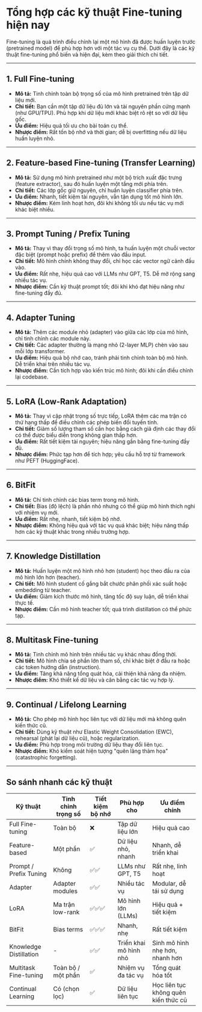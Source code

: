 # Tổng hợp các kỹ thuật Fine-tuning hiện nay

Fine-tuning là quá trình điều chỉnh lại một mô hình đã được huấn luyện trước (pretrained model) để phù hợp hơn với một tác vụ cụ thể. Dưới đây là các kỹ thuật fine-tuning phổ biến và hiện đại, kèm theo giải thích chi tiết.

---

## 1. Full Fine-tuning

* **Mô tả:** Tinh chỉnh toàn bộ trọng số của mô hình pretrained trên tập dữ liệu mới.
* **Chi tiết:** Bạn cần một tập dữ liệu đủ lớn và tài nguyên phần cứng mạnh (như GPU/TPU). Phù hợp khi dữ liệu mới khác biệt rõ rệt so với dữ liệu gốc.
* **Ưu điểm:** Hiệu quả tối ưu cho bài toán cụ thể.
* **Nhược điểm:** Rất tốn bộ nhớ và thời gian; dễ bị overfitting nếu dữ liệu huấn luyện nhỏ.

---

## 2. Feature-based Fine-tuning (Transfer Learning)

* **Mô tả:** Sử dụng mô hình pretrained như một bộ trích xuất đặc trưng (feature extractor), sau đó huấn luyện một tầng mới phía trên.
* **Chi tiết:** Các lớp gốc giữ nguyên, chỉ huấn luyện classifier phía trên.
* **Ưu điểm:** Nhanh, tiết kiệm tài nguyên, vẫn tận dụng tốt mô hình lớn.
* **Nhược điểm:** Kém linh hoạt hơn, đôi khi không tối ưu nếu tác vụ mới khác biệt nhiều.

---

## 3. Prompt Tuning / Prefix Tuning

* **Mô tả:** Thay vì thay đổi trọng số mô hình, ta huấn luyện một chuỗi vector đặc biệt (prompt hoặc prefix) để thêm vào đầu input.
* **Chi tiết:** Mô hình chính không thay đổi, chỉ học các vector ngữ cảnh đầu vào.
* **Ưu điểm:** Rất nhẹ, hiệu quả cao với LLMs như GPT, T5. Dễ mở rộng sang nhiều tác vụ.
* **Nhược điểm:** Cần kỹ thuật prompt tốt; đôi khi khó đạt hiệu năng như fine-tuning đầy đủ.

---

## 4. Adapter Tuning

* **Mô tả:** Thêm các module nhỏ (adapter) vào giữa các lớp của mô hình, chỉ tinh chỉnh các module này.
* **Chi tiết:** Các adapter thường là mạng nhỏ (2-layer MLP) chèn vào sau mỗi lớp transformer.
* **Ưu điểm:** Hiệu quả bộ nhớ cao, tránh phải tinh chỉnh toàn bộ mô hình. Dễ triển khai trên nhiều tác vụ.
* **Nhược điểm:** Cần tích hợp vào kiến trúc mô hình; đôi khi cần điều chỉnh lại codebase.

---

## 5. LoRA (Low-Rank Adaptation)

* **Mô tả:** Thay vì cập nhật trọng số trực tiếp, LoRA thêm các ma trận có thứ hạng thấp để điều chỉnh các phép biến đổi tuyến tính.
* **Chi tiết:** Giảm số lượng tham số cần học bằng cách giả định các thay đổi có thể được biểu diễn trong không gian thấp hơn.
* **Ưu điểm:** Rất tiết kiệm tài nguyên; hiệu năng gần bằng fine-tuning đầy đủ.
* **Nhược điểm:** Phức tạp hơn để tích hợp; yêu cầu hỗ trợ từ framework như PEFT (HuggingFace).

---

## 6. BitFit

* **Mô tả:** Chỉ tinh chỉnh các bias term trong mô hình.
* **Chi tiết:** Bias (độ lệch) là phần nhỏ nhưng có thể giúp mô hình thích nghi với nhiệm vụ mới.
* **Ưu điểm:** Rất nhẹ, nhanh, tiết kiệm bộ nhớ.
* **Nhược điểm:** Không hiệu quả với tác vụ quá khác biệt; hiệu năng thấp hơn các kỹ thuật khác trong nhiều trường hợp.

---

## 7. Knowledge Distillation

* **Mô tả:** Huấn luyện một mô hình nhỏ hơn (student) học theo đầu ra của mô hình lớn hơn (teacher).
* **Chi tiết:** Mô hình student cố gắng bắt chước phân phối xác suất hoặc embedding từ teacher.
* **Ưu điểm:** Giảm kích thước mô hình, tăng tốc độ suy luận, dễ triển khai thực tế.
* **Nhược điểm:** Cần mô hình teacher tốt; quá trình distillation có thể phức tạp.

---

## 8. Multitask Fine-tuning

* **Mô tả:** Tinh chỉnh mô hình trên nhiều tác vụ khác nhau đồng thời.
* **Chi tiết:** Mô hình chia sẻ phần lớn tham số, chỉ khác biệt ở đầu ra hoặc các token hướng dẫn (instruction).
* **Ưu điểm:** Tăng khả năng tổng quát hóa, cải thiện khả năng đa nhiệm.
* **Nhược điểm:** Khó thiết kế dữ liệu và cân bằng các tác vụ hợp lý.

---

## 9. Continual / Lifelong Learning

* **Mô tả:** Cho phép mô hình học liên tục với dữ liệu mới mà không quên kiến thức cũ.
* **Chi tiết:** Dùng kỹ thuật như Elastic Weight Consolidation (EWC), rehearsal (phát lại dữ liệu cũ), hoặc regularization.
* **Ưu điểm:** Phù hợp trong môi trường dữ liệu thay đổi liên tục.
* **Nhược điểm:** Khó kiểm soát hiện tượng "quên lãng thảm họa" (catastrophic forgetting).

---

## So sánh nhanh các kỹ thuật

| Kỹ thuật               | Tinh chỉnh trọng số | Tiết kiệm bộ nhớ | Phù hợp cho            | Ưu điểm chính                        |
| ---------------------- | ------------------- | ---------------- | ---------------------- | ------------------------------------ |
| Full Fine-tuning       | Toàn bộ             | ❌                | Tập dữ liệu lớn        | Hiệu quả cao                         |
| Feature-based          | Một phần            | ✅                | Dữ liệu nhỏ, nhanh     | Nhanh, dễ triển khai                 |
| Prompt / Prefix Tuning | Không               | ✅✅               | LLMs như GPT, T5       | Rất nhẹ, linh hoạt                   |
| Adapter                | Adapter modules     | ✅✅               | Nhiều tác vụ           | Modular, dễ tái sử dụng              |
| LoRA                   | Ma trận low-rank    | ✅✅✅              | Mô hình lớn (LLMs)     | Hiệu quả + tiết kiệm                 |
| BitFit                 | Bias terms          | ✅✅✅              | Nhanh, nhẹ             | Rất tiết kiệm                        |
| Knowledge Distillation | -                   | ✅✅               | Triển khai mô hình nhỏ | Sinh mô hình nhẹ hơn, nhanh hơn      |
| Multitask Fine-tuning  | Toàn bộ / một phần  | ✅                | Nhiệm vụ đa tác vụ     | Tổng quát hóa tốt                    |
| Continual Learning     | Có (chọn lọc)       | ✅                | Dữ liệu liên tục       | Học liên tục không quên kiến thức cũ |

